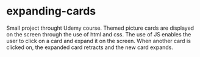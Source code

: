 # expanding-cards
Small project throught Udemy course.
Themed picture cards are displayed on the screen through the use of html and css.
The use of JS enables the user to click on a card and expand it on the screen. When another card is clicked on, the expanded card retracts and the new card expands.
